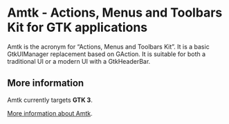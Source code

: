 Amtk - Actions, Menus and Toolbars Kit for GTK applications
===========================================================

Amtk is the acronym for “Actions, Menus and Toolbars Kit”. It is a basic
GtkUIManager replacement based on GAction. It is suitable for both a
traditional UI or a modern UI with a GtkHeaderBar.

More information
----------------

Amtk currently targets **GTK 3**.

[More information about Amtk](docs/more-information.md).
